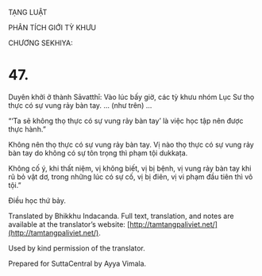  

TẠNG LUẬT

PHÂN TÍCH GIỚI TỲ KHƯU

CHƯƠNG SEKHIYA:

# 47.

Duyên khởi ở thành Sāvatthī: Vào lúc bấy giờ, các tỳ khưu nhóm Lục Sư thọ thực có sự vung rảy bàn tay. … (như trên) …

“‘Ta sẽ không thọ thực có sự vung rảy bàn tay’ là việc học tập nên được thực hành.”

Không nên thọ thực có sự vung rảy bàn tay. Vị nào thọ thực có sự vung rảy bàn tay do không có sự tôn trọng thì phạm tội dukkaṭa.

Không cố ý, khi thất niệm, vị không biết, vị bị bệnh, vị vung rảy bàn tay khi rũ bỏ vật dơ, trong những lúc có sự cố, vị bị điên, vị vi phạm đầu tiên thì vô tội.”

Điều học thứ bảy.

Translated by Bhikkhu Indacanda. Full text, translation, and notes are available at the translator’s website: [http://tamtangpaliviet.net/](http://tamtangpaliviet.net/).

Used by kind permission of the translator.

Prepared for SuttaCentral by Ayya Vimala.